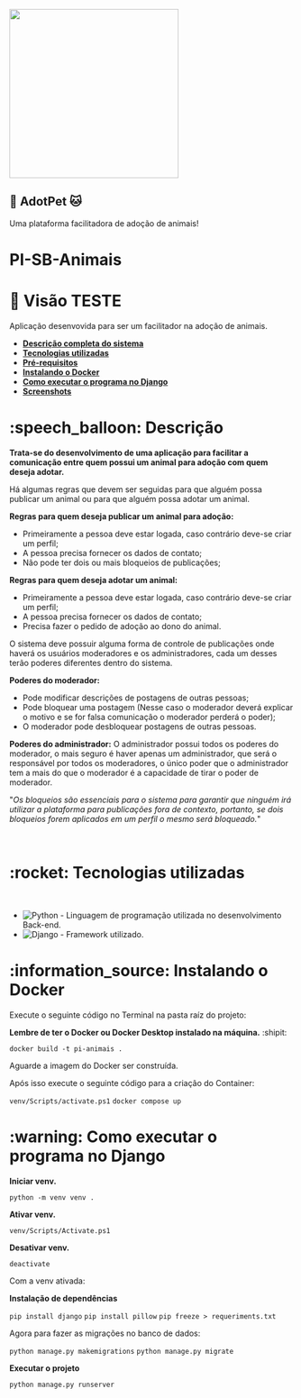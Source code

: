 <p>
 <img width="300" src="https://github.com/SrTorpedro/PI-SB-Animais/blob/main/static/imgs/logo.png?raw=true" />
 <h2 align="">🐶 AdotPet 🐱</h2>
 <p align="">Uma plataforma facilitadora de adoção de animais!</p>

# PI-SB-Animais

# :memo: Visão TESTE

Aplicação desenvovida para ser um facilitador na adoção de animais.



 * <strong><a href="#description">Descrição completa do sistema</a></strong>
 * <strong><a href="#tecnologias">Tecnologias utilizadas</a></strong>
 * <strong><a href="#requisitos">Pré-requisitos</a></strong>
 * <strong><a href="#docker">Instalando o Docker</a></strong>
 * <strong><a href="#django">Como executar o programa no Django</a></strong>
 * <strong><a href="#screenshots">Screenshots</a></strong>

<h1 id="description">:speech_balloon: Descrição</h1>

**Trata-se do desenvolvimento de uma aplicação para facilitar a comunicação entre quem possui um animal para adoção com quem deseja adotar.**

Há algumas regras que devem ser seguidas para que alguém possa publicar um animal ou para que alguém possa adotar um animal.

**Regras para quem deseja publicar um animal para adoção:**
 * Primeiramente a pessoa deve estar logada, caso contrário deve-se criar um perfil;
 * A pessoa precisa fornecer os dados de contato;
 * Não pode ter dois ou mais bloqueios de publicações;
 
**Regras para quem deseja adotar um animal:**
 * Primeiramente a pessoa deve estar logada, caso contrário deve-se criar um perfil;
 * A pessoa precisa fornecer os dados de contato;
 * Precisa fazer o pedido de adoção ao dono do animal.

O sistema deve possuir alguma forma de controle de publicações onde haverá os usuários moderadores e os administradores, cada um desses terão poderes diferentes dentro do sistema.

**Poderes do moderador:**
 * Pode modificar descrições de postagens de outras pessoas;
 * Pode bloquear uma postagem (Nesse caso o moderador deverá explicar o motivo e se for falsa comunicação o moderador perderá o poder);
 * O moderador pode desbloquear postagens de outras pessoas.

**Poderes do administrador:**
O administrador possui todos os poderes do moderador, o mais seguro é haver apenas um administrador, que será o responsável por todos os moderadores, o único poder que o administrador tem a mais do que o moderador é a capacidade de tirar o poder de moderador.

"*Os bloqueios são essenciais para o sistema para garantir que ninguém irá utilizar a plataforma para publicações fora de contexto, portanto, se dois bloqueios forem aplicados em um perfil o mesmo será bloqueado.*"
 
<br>

<h1 id="tecnologias">:rocket: Tecnologias utilizadas</h1>

<br>

* <img alt="Python" src="https://img.shields.io/badge/-Python-green"> - Linguagem de programação utilizada no desenvolvimento Back-end.
* <img alt="Django" src="https://img.shields.io/badge/-Django-green"> - Framework utilizado.

<h1 id="docker">:information_source: Instalando o Docker</h1>

Execute o seguinte código no Terminal na pasta raíz do projeto:

**Lembre de ter o Docker ou Docker Desktop instalado na máquina.** :shipit:

`docker build -t pi-animais .`

Aguarde a imagem do Docker ser construída.

Após isso execute o seguinte código para a criação do Container:

`venv/Scripts/activate.ps1`
`docker compose up`

<h1 id="django">:warning: Como executar o programa no Django</h1>

**Iniciar venv.**

`python -m venv venv .`

**Ativar venv.**

`venv/Scripts/Activate.ps1`

**Desativar venv.**

`deactivate`

Com a venv ativada:

**Instalação de dependências**

`pip install django`
`pip install pillow`
`pip freeze > requeriments.txt`

Agora para fazer as migrações no banco de dados:

`python manage.py makemigrations`
`python manage.py migrate`

**Executar o projeto**

`python manage.py runserver`
